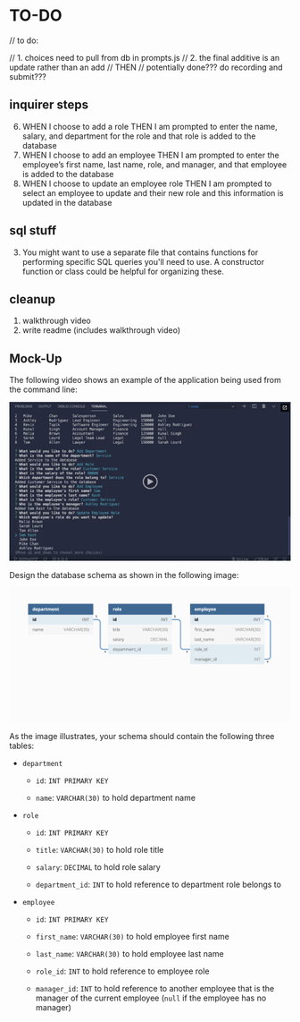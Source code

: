# TO-DO












// to do:

// 1. choices need to pull from db in prompts.js
// 2. the final additive is an update rather than an add
// THEN
// potentially done??? do recording and submit???













## inquirer steps
6. WHEN I choose to add a role THEN I am prompted to enter the name, salary, and department for the role and that role is added to the database
7. WHEN I choose to add an employee THEN I am prompted to enter the employee’s first name, last name, role, and manager, and that employee is added to the database
8. WHEN I choose to update an employee role THEN I am prompted to select an employee to update and their new role and this information is updated in the database 

## sql stuff
3. You might want to use a separate file that contains functions for performing specific SQL queries you'll need to use. A constructor function or class could be helpful for organizing these.

## cleanup
1. walkthrough video
2. write readme (includes walkthrough video)


## Mock-Up

The following video shows an example of the application being used from the command line:

[![A video thumbnail shows the command-line employee management application with a play button overlaying the view.](./Assets/12-sql-homework-video-thumbnail.png)](https://2u-20.wistia.com/medias/2lnle7xnpk)

Design the database schema as shown in the following image:

![Database schema includes tables labeled “employee,” role,” and “department.”](./Assets/12-sql-homework-demo-01.png)

As the image illustrates, your schema should contain the following three tables:

* `department`

    * `id`: `INT PRIMARY KEY`

    * `name`: `VARCHAR(30)` to hold department name

* `role`

    * `id`: `INT PRIMARY KEY`

    * `title`: `VARCHAR(30)` to hold role title

    * `salary`: `DECIMAL` to hold role salary

    * `department_id`: `INT` to hold reference to department role belongs to

* `employee`

    * `id`: `INT PRIMARY KEY`

    * `first_name`: `VARCHAR(30)` to hold employee first name

    * `last_name`: `VARCHAR(30)` to hold employee last name

    * `role_id`: `INT` to hold reference to employee role

    * `manager_id`: `INT` to hold reference to another employee that is the manager of the current employee (`null` if the employee has no manager)